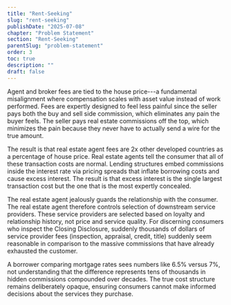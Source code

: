 ```yaml
---
title: "Rent-Seeking"
slug: "rent-seeking"
publishDate: "2025-07-08"
chapter: "Problem Statement"
section: "Rent-Seeking"
parentSlug: "problem-statement"
order: 3
toc: true
description: ""
draft: false
---
```


Agent and broker fees are tied to the house price---a fundamental misalignment where compensation scales with asset value instead of work performed. Fees are expertly designed to feel less painful since the seller pays both the buy and sell side commission, which eliminates any pain the buyer feels. The seller pays real estate commissions off the top, which minimizes the pain because they never have to actually send a wire for the true amount.

The result is that real estate agent fees are 2x other developed countries as a percentage of house price. Real estate agents tell the consumer that all of these transaction costs are normal. Lending structures embed commissions inside the interest rate via pricing spreads that inflate borrowing costs and cause excess interest. The result is that excess interest is the single largest transaction cost but the one that is the most expertly concealed.

The real estate agent jealously guards the relationship with the consumer. The real estate agent therefore controls selection of downstream service providers. These service providers are selected based on loyalty and relationship history, not price and service quality. For discerning consumers who inspect the Closing Disclosure, suddenly thousands of dollars of service provider fees (inspection, appraisal, credit, title) suddenly seem reasonable in comparison to the massive commissions that have already exhausted the customer.

A borrower comparing mortgage rates sees numbers like 6.5% versus 7%, not understanding that the difference represents tens of thousands in hidden commissions compounded over decades. The true cost structure remains deliberately opaque, ensuring consumers cannot make informed decisions about the services they purchase.
